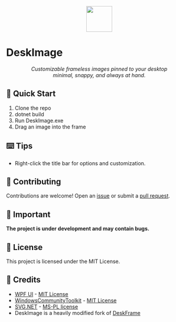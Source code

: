 <div align="center">

  <img src="https://github.com/btigi/DeskImage/resources/icon.png"  height="70"/>

</div>

# DeskImage
  
<p align="center">
  <i align="center">Customizable frameless images pinned to your desktop<br>minimal, snappy, and always at hand.</i>
</p>

## 🚀 Quick Start

1. Clone the repo
2. dotnet build
3. Run DeskImage.exe
4. Drag an image into the frame

## ⌨️ Tips

- Right-click the title bar for options and customization.


## 🤝 Contributing

Contributions are welcome! Open an [issue](https://github.com/btigi/DeskImage/issues) or submit a [pull request](https://github.com/btigi/DeskImage/pulls).

## 📝 Important

**The project is under development and may contain bugs.**

## 📜 License

This project is licensed under the MIT License.

## 🌟 Credits

- [WPF UI](https://github.com/lepoco/wpfui) - [MIT License](https://github.com/lepoco/wpfui/blob/main/LICENSE)
- [WindowsCommunityToolkit](https://github.com/CommunityToolkit/WindowsCommunityToolkit) - [MIT License](https://github.com/CommunityToolkit/WindowsCommunityToolkit?tab=License-1-ov-file#License-1-ov-file)
- [SVG.NET](https://github.com/svg-net/SVG) - [MS-PL license](https://github.com/svg-net/SVG?tab=MS-PL-1-ov-file#readme)
- DeskImage is a heavily modified fork of [DeskFrame](https://github.com/PinchToDebug/DeskFrame/)